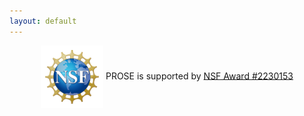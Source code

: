 ```yaml
---
layout: default
---
```


<div style="text-align:center">

<img src="./nsf.svg" style="width:100px;vertical-align:middle"> PROSE is supported by [NSF Award #2230153](https://www.nsf.gov/awardsearch/showAward?AWD_ID=2230153)

</div>